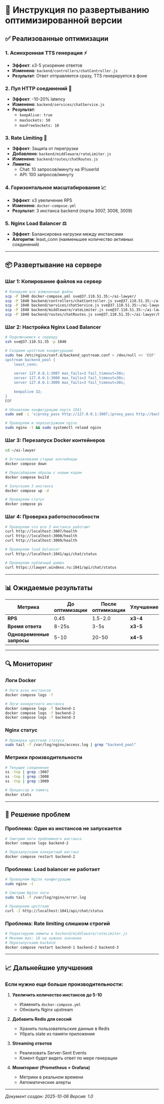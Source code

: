 # 🚀 Инструкция по развертыванию оптимизированной версии

## ✅ Реализованные оптимизации

### 1. **Асинхронная TTS генерация** ⚡
- **Эффект**: x3-5 ускорение ответов
- **Изменено**: `backend/controllers/chatController.js`
- **Результат**: Ответ отправляется сразу, TTS генерируется в фоне

### 2. **Пул HTTP соединений** 🔗
- **Эффект**: -10-20% latency
- **Изменено**: `backend/services/chatService.js`
- **Результат**: 
  - `keepAlive: true`
  - `maxSockets: 50`
  - `maxFreeSockets: 10`

### 3. **Rate Limiting** 🚦
- **Эффект**: Защита от перегрузки
- **Добавлено**: `backend/middleware/rateLimiter.js`
- **Изменено**: `backend/routes/chatRoutes.js`
- **Лимиты**:
  - Chat: 10 запросов/минуту на IP/userId
  - API: 100 запросов/минуту

### 4. **Горизонтальное масштабирование** 📈
- **Эффект**: x3 увеличение RPS
- **Изменено**: `docker-compose.yml`
- **Результат**: 3 инстанса backend (порты 3007, 3008, 3009)

### 5. **Nginx Load Balancer** ⚖️
- **Эффект**: Балансировка нагрузки между инстансами
- **Алгоритм**: least_conn (наименьшее количество активных соединений)

---

## 📦 Развертывание на сервере

### Шаг 1: Копирование файлов на сервер

```bash
# Копируем все измененные файлы
scp -P 1040 docker-compose.yml sve@37.110.51.35:~/ai-lawyer/
scp -P 1040 backend/controllers/chatController.js sve@37.110.51.35:~/ai-lawyer/backend/controllers/
scp -P 1040 backend/services/chatService.js sve@37.110.51.35:~/ai-lawyer/backend/services/
scp -P 1040 backend/middleware/rateLimiter.js sve@37.110.51.35:~/ai-lawyer/backend/middleware/
scp -P 1040 backend/routes/chatRoutes.js sve@37.110.51.35:~/ai-lawyer/backend/routes/
```

### Шаг 2: Настройка Nginx Load Balancer

```bash
# Подключаемся к серверу
ssh sve@37.110.51.35 -p 1040

# Создаем upstream конфигурацию
sudo tee /etc/nginx/conf.d/backend_upstream.conf > /dev/null << 'EOF'
upstream backend_pool {
    least_conn;
    
    server 127.0.0.1:3007 max_fails=3 fail_timeout=30s;
    server 127.0.0.1:3008 max_fails=3 fail_timeout=30s;
    server 127.0.0.1:3009 max_fails=3 fail_timeout=30s;
    
    keepalive 32;
}
EOF

# Обновляем конфигурацию порта 1041
sudo sed -i 's|proxy_pass http://127.0.0.1:3007;|proxy_pass http://backend_pool;|g' /etc/nginx/sites-available/lawyer-1041.conf

# Проверяем и перезагружаем nginx
sudo nginx -t && sudo systemctl reload nginx
```

### Шаг 3: Перезапуск Docker контейнеров

```bash
cd ~/ai-lawyer

# Останавливаем старые контейнеры
docker compose down

# Пересобираем образы с новым кодом
docker compose build

# Запускаем 3 инстанса
docker compose up -d

# Проверяем статус
docker compose ps
```

### Шаг 4: Проверка работоспособности

```bash
# Проверяем что все 3 инстанса работают
curl http://localhost:3007/health
curl http://localhost:3008/health
curl http://localhost:3009/health

# Проверяем load balancer
curl http://localhost:1041/api/chat/status

# Проверяем публичный домен
curl https://lawyer.windexs.ru:1041/api/chat/status
```

---

## 📊 Ожидаемые результаты

| Метрика | До оптимизации | После оптимизации | Улучшение |
|---------|----------------|-------------------|-----------|
| **RPS** | 0.45 | 1.5-2.0 | **x3-4** |
| **Время ответа** | 8-25s | 3-5s | **x3-5** |
| **Одновременные запросы** | 5-10 | 20-50 | **x4-5** |

---

## 🔍 Мониторинг

### Логи Docker
```bash
# Логи всех инстансов
docker compose logs -f

# Логи конкретного инстанса
docker compose logs -f backend-1
docker compose logs -f backend-2
docker compose logs -f backend-3
```

### Nginx статус
```bash
# Проверка upstream статуса
sudo tail -f /var/log/nginx/access.log | grep "backend_pool"
```

### Метрики производительности
```bash
# Текущие соединения
ss -tnp | grep :3007
ss -tnp | grep :3008
ss -tnp | grep :3009

# Процессор и память
docker stats
```

---

## 🐛 Решение проблем

### Проблема: Один из инстансов не запускается
```bash
# Смотрим логи проблемного инстанса
docker compose logs backend-2

# Перезапускаем конкретный инстанс
docker compose restart backend-2
```

### Проблема: Load balancer не работает
```bash
# Проверяем Nginx конфигурацию
sudo nginx -t

# Смотрим Nginx логи
sudo tail -f /var/log/nginx/error.log

# Проверяем upstream
curl -I http://localhost:1041/api/chat/status
```

### Проблема: Rate limiting слишком строгий
```bash
# Редактируем лимиты в backend/middleware/rateLimiter.js
# Меняем max: 10 на нужное значение
# Перезапускаем backend
docker compose restart backend-1 backend-2 backend-3
```

---

## 📈 Дальнейшие улучшения

### Если нужно еще больше производительности:

1. **Увеличить количество инстансов до 5-10**
   - Изменить `docker-compose.yml`
   - Обновить Nginx upstream

2. **Добавить Redis для сессий**
   - Хранить пользовательские данные в Redis
   - Убрать state из памяти приложения

3. **Streaming ответов**
   - Реализовать Server-Sent Events
   - Клиент будет видеть ответ по мере генерации

4. **Мониторинг (Prometheus + Grafana)**
   - Метрики в реальном времени
   - Автоматические алерты

---

*Документ создан: 2025-10-06*
*Версия: 1.0*


